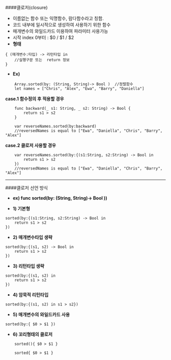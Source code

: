####클로저(closure)
* 이름없는 함수 또는 익명함수, 람다함수라고 칭함.
* 코드 내부에 일시적으로 생성하여 사용하기 위한 함수
* 매개변수의 와일드카드 이용하여 파라미터 사용가능
* 시작 index 0부터 : $0 / $1 / $2
* **형태**
```
{ (매개변수:타입) -> 리턴타입 in 
	//실행구문 또는  return 정보
}
```
* **Ex)**
```
    Array.sorted(by: (String, String)-> Bool )	//정렬함수
    let names = ["Chris", "Alex", "Ewa", "Barry", "Daniella"]
```
**case.1 함수정의 후 적용할 경우**
```
	func backward(_ s1: String, _ s2: String) -> Bool {
        return s1 > s2
    }
    
    var reverseNames.sorted(by:backward)
    //reversedNames is equal to ["Ewa", "Daniella", "Chris", "Barry", "Alex"]
```
**case.2 클로저 사용할 경우**
```
    var reverseNames.sorted(by:{(s1:String, s2:String) -> Bool in 
        return s1 > s2
    })
    //reversedNames is equal to ["Ewa", "Daniella", "Chris", "Barry", "Alex"]
```

----------------------------------------
####클로저 선언 방식
* **ex) func sorted(by: (String, String)-> Bool ))**

* **1) 기본형**
```
sorted(by:{(s1:String, s2:String) -> Bool in 
    return s1 > s2
})
```

* **2) 매개변수타입 생략**
```
sorted(by:{(s1, s2) -> Bool in 
    return s1 > s2
})
```

* **3) 리턴타입 생략**
```
sorted(by:{(s1, s2) in 
    return s1 > s2
})
```

* **4) 암묵적 리턴타입**
```
sorted(by:{(s1, s2) in s1 > s2})
```

* **5) 매개변수의 와일드카드 사용**
```
sorted(by:{ $0 > $1 })
```

* **6) 꼬리형태의 클로저**
```
    sorted(){ $0 > $1 }

    sorted{ $0 > $1 }
```
